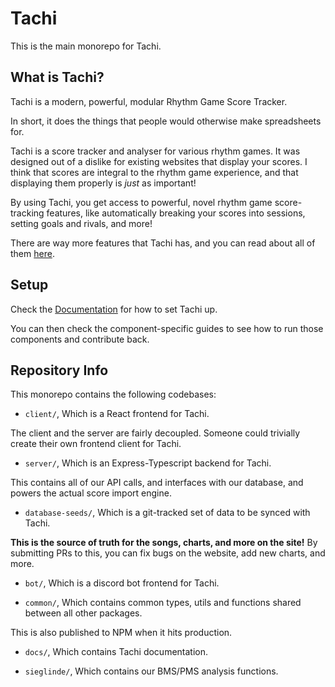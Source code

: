 # Tachi

This is the main monorepo for Tachi.

## What is Tachi?

Tachi is a modern, powerful, modular Rhythm Game Score Tracker.

In short, it does the things that people would otherwise make spreadsheets for.

Tachi is a score tracker and analyser for various rhythm games.
It was designed out of a dislike for existing websites that display your scores.
I think that scores are integral to the rhythm game experience, and that displaying them
properly is _just_ as important!

By using Tachi, you get access to powerful, novel rhythm game score-tracking features, like automatically breaking your scores into sessions, setting goals and rivals, and more!

There are way more features that Tachi has, and you can read about all of them [here](https://docs.bokutachi.xyz/user/features).

## Setup

Check the [Documentation](https://docs-staging.bokutachi.xyz/contributing/setup) for how to set Tachi up.

You can then check the component-specific guides to see how to run those components and contribute back.

## Repository Info

This monorepo contains the following codebases:

- `client/`, Which is a React frontend for Tachi.

The client and the server are fairly decoupled. Someone could trivially create their own frontend client for Tachi.

- `server/`, Which is an Express-Typescript backend for Tachi.

This contains all of our API calls, and interfaces with our database, and powers the actual score import engine.

- `database-seeds/`, Which is a git-tracked set of data to be synced with Tachi.

**This is the source of truth for the songs, charts, and more on the site!**
By submitting PRs to this, you can fix bugs on the website, add new charts, and more.

- `bot/`, Which is a discord bot frontend for Tachi.

- `common/`, Which contains common types, utils and functions shared between all other packages.

This is also published to NPM when it hits production.

- `docs/`, Which contains Tachi documentation.

- `sieglinde/`, Which contains our BMS/PMS analysis functions.
